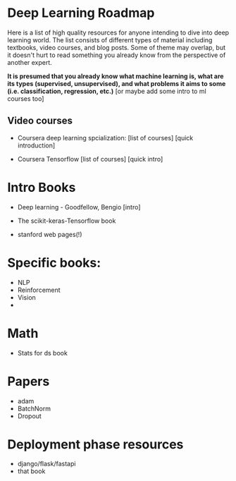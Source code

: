 # Deep Learning Roadmap

Here is a list of high quality resources for anyone intending to dive into deep learning world. The list consists of different types of material including textbooks, video courses, and blog posts. Some of theme may overlap, but it doesn't hurt to read something you already know from the perspective of another expert.

**It is presumed that you already know what machine learning is, what are its types (supervised, unsupervised), and what problems it aims to some (i.e. classification, regression, etc.)**
[or maybe add some intro to ml courses too]


## Video courses
* Coursera deep learning spcialization:
[list of courses]
[quick introduction]

* Coursera Tensorflow
[list of courses]
[quick intro]




# Intro Books
* Deep learning - Goodfellow, Bengio
[intro]

* The scikit-keras-Tensorflow book

* stanford web pages(!)


# Specific books:
* NLP
* Reinforcement
* Vision
*

# Math
* Stats for ds book

# Papers
* adam
* BatchNorm
* Dropout


# Deployment phase resources
* django/flask/fastapi
* that book
